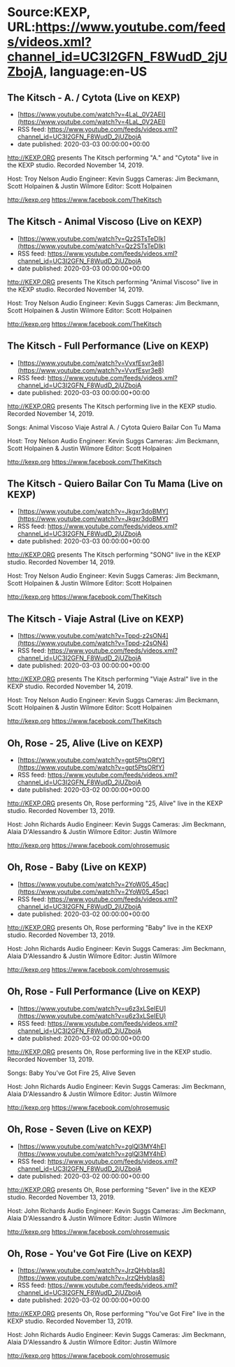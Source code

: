 # Source:KEXP, URL:https://www.youtube.com/feeds/videos.xml?channel_id=UC3I2GFN_F8WudD_2jUZbojA, language:en-US

## The Kitsch - A. / Cytota (Live on KEXP)
 - [https://www.youtube.com/watch?v=4LaL_0V2AEI](https://www.youtube.com/watch?v=4LaL_0V2AEI)
 - RSS feed: https://www.youtube.com/feeds/videos.xml?channel_id=UC3I2GFN_F8WudD_2jUZbojA
 - date published: 2020-03-03 00:00:00+00:00

http://KEXP.ORG presents The Kitsch performing "A." and "Cytota" live in the KEXP studio. Recorded November 14, 2019.

Host: Troy Nelson
Audio Engineer: Kevin Suggs
Cameras: Jim Beckmann, Scott Holpainen & Justin Wilmore
Editor: Scott Holpainen

http://kexp.org
https://www.facebook.com/TheKitsch

## The Kitsch - Animal Viscoso (Live on KEXP)
 - [https://www.youtube.com/watch?v=Qz2STsTeDIk](https://www.youtube.com/watch?v=Qz2STsTeDIk)
 - RSS feed: https://www.youtube.com/feeds/videos.xml?channel_id=UC3I2GFN_F8WudD_2jUZbojA
 - date published: 2020-03-03 00:00:00+00:00

http://KEXP.ORG presents The Kitsch performing "Animal Viscoso" live in the KEXP studio. Recorded November 14, 2019.

Host: Troy Nelson
Audio Engineer: Kevin Suggs
Cameras: Jim Beckmann, Scott Holpainen & Justin Wilmore
Editor: Scott Holpainen

http://kexp.org
https://www.facebook.com/TheKitsch

## The Kitsch - Full Performance (Live on KEXP)
 - [https://www.youtube.com/watch?v=VvxfEsvr3e8](https://www.youtube.com/watch?v=VvxfEsvr3e8)
 - RSS feed: https://www.youtube.com/feeds/videos.xml?channel_id=UC3I2GFN_F8WudD_2jUZbojA
 - date published: 2020-03-03 00:00:00+00:00

http://KEXP.ORG presents The Kitsch performing live in the KEXP studio. Recorded November 14, 2019.

Songs:
Animal Viscoso
Viaje Astral
A. / Cytota
Quiero Bailar Con Tu Mama

Host: Troy Nelson
Audio Engineer: Kevin Suggs
Cameras: Jim Beckmann, Scott Holpainen & Justin Wilmore
Editor: Scott Holpainen

http://kexp.org
https://www.facebook.com/TheKitsch

## The Kitsch - Quiero Bailar Con Tu Mama (Live on KEXP)
 - [https://www.youtube.com/watch?v=Jkgxr3doBMY](https://www.youtube.com/watch?v=Jkgxr3doBMY)
 - RSS feed: https://www.youtube.com/feeds/videos.xml?channel_id=UC3I2GFN_F8WudD_2jUZbojA
 - date published: 2020-03-03 00:00:00+00:00

http://KEXP.ORG presents The Kitsch performing "SONG" live in the KEXP studio. Recorded November 14, 2019.

Host: Troy Nelson
Audio Engineer: Kevin Suggs
Cameras: Jim Beckmann, Scott Holpainen & Justin Wilmore
Editor: Scott Holpainen

http://kexp.org
https://www.facebook.com/TheKitsch

## The Kitsch - Viaje Astral (Live on KEXP)
 - [https://www.youtube.com/watch?v=Tppd-z2sON4](https://www.youtube.com/watch?v=Tppd-z2sON4)
 - RSS feed: https://www.youtube.com/feeds/videos.xml?channel_id=UC3I2GFN_F8WudD_2jUZbojA
 - date published: 2020-03-03 00:00:00+00:00

http://KEXP.ORG presents The Kitsch performing "Viaje Astral" live in the KEXP studio. Recorded November 14, 2019.

Host: Troy Nelson
Audio Engineer: Kevin Suggs
Cameras: Jim Beckmann, Scott Holpainen & Justin Wilmore
Editor: Scott Holpainen

http://kexp.org
https://www.facebook.com/TheKitsch

## Oh, Rose - 25, Alive (Live on KEXP)
 - [https://www.youtube.com/watch?v=gpt5PtsORfY](https://www.youtube.com/watch?v=gpt5PtsORfY)
 - RSS feed: https://www.youtube.com/feeds/videos.xml?channel_id=UC3I2GFN_F8WudD_2jUZbojA
 - date published: 2020-03-02 00:00:00+00:00

http://KEXP.ORG presents Oh, Rose performing "25, Alive" live in the KEXP studio. Recorded November 13, 2019.

Host: John Richards
Audio Engineer: Kevin Suggs
Cameras: Jim Beckmann, Alaia D'Alessandro & Justin Wilmore
Editor: Justin Wilmore

http://kexp.org
https://www.facebook.com/ohrosemusic

## Oh, Rose - Baby (Live on KEXP)
 - [https://www.youtube.com/watch?v=2YoW05_45qc](https://www.youtube.com/watch?v=2YoW05_45qc)
 - RSS feed: https://www.youtube.com/feeds/videos.xml?channel_id=UC3I2GFN_F8WudD_2jUZbojA
 - date published: 2020-03-02 00:00:00+00:00

http://KEXP.ORG presents Oh, Rose performing "Baby" live in the KEXP studio. Recorded November 13, 2019.

Host: John Richards
Audio Engineer: Kevin Suggs
Cameras: Jim Beckmann, Alaia D'Alessandro & Justin Wilmore
Editor: Justin Wilmore

http://kexp.org
https://www.facebook.com/ohrosemusic

## Oh, Rose - Full Performance (Live on KEXP)
 - [https://www.youtube.com/watch?v=u6z3xLSeIEU](https://www.youtube.com/watch?v=u6z3xLSeIEU)
 - RSS feed: https://www.youtube.com/feeds/videos.xml?channel_id=UC3I2GFN_F8WudD_2jUZbojA
 - date published: 2020-03-02 00:00:00+00:00

http://KEXP.ORG presents Oh, Rose performing live in the KEXP studio. Recorded November 13, 2019.

Songs:
Baby
You've Got Fire
25, Alive
Seven

Host: John Richards
Audio Engineer: Kevin Suggs
Cameras: Jim Beckmann, Alaia D'Alessandro & Justin Wilmore
Editor: Justin Wilmore

http://kexp.org
https://www.facebook.com/ohrosemusic

## Oh, Rose - Seven (Live on KEXP)
 - [https://www.youtube.com/watch?v=zglQl3MY4hE](https://www.youtube.com/watch?v=zglQl3MY4hE)
 - RSS feed: https://www.youtube.com/feeds/videos.xml?channel_id=UC3I2GFN_F8WudD_2jUZbojA
 - date published: 2020-03-02 00:00:00+00:00

http://KEXP.ORG presents Oh, Rose performing "Seven" live in the KEXP studio. Recorded November 13, 2019.

Host: John Richards
Audio Engineer: Kevin Suggs
Cameras: Jim Beckmann, Alaia D'Alessandro & Justin Wilmore
Editor: Justin Wilmore

http://kexp.org
https://www.facebook.com/ohrosemusic

## Oh, Rose - You've Got Fire (Live on KEXP)
 - [https://www.youtube.com/watch?v=JrzQHvbIas8](https://www.youtube.com/watch?v=JrzQHvbIas8)
 - RSS feed: https://www.youtube.com/feeds/videos.xml?channel_id=UC3I2GFN_F8WudD_2jUZbojA
 - date published: 2020-03-02 00:00:00+00:00

http://KEXP.ORG presents Oh, Rose performing "You've Got Fire" live in the KEXP studio. Recorded November 13, 2019.

Host: John Richards
Audio Engineer: Kevin Suggs
Cameras: Jim Beckmann, Alaia D'Alessandro & Justin Wilmore
Editor: Justin Wilmore

http://kexp.org
https://www.facebook.com/ohrosemusic

